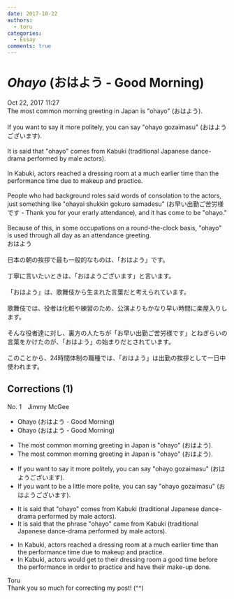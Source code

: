 ```yaml
---
date: 2017-10-22
authors:
  - toru
categories:
  - Essay
comments: true
---
```


# <strong><em>Ohayo</strong></em> (おはよう - Good Morning)
<div class="date">Oct 22, 2017 11:27</div>
<div id="post"><div id="body_show_ori">
The most common morning greeting in Japan is "ohayo" (おはよう).<br/><br/>If you want to say it more politely, you can say "ohayo gozaimasu" (おはようございます).<br/><br/>It is said that "ohayo" comes from Kabuki (traditional Japanese dance-drama performed by male actors).<br/><br/>In Kabuki, actors reached a dressing room at a much earlier time than the performance time due to makeup and practice.<br/><br/>People who had background roles said words of consolation to the actors, just something like "ohayai shukkin gokuro samadesu" (お早い出勤ご苦労様です - Thank you for your erarly attendance), and it has come to be "ohayo."<br/><br/>Because of this, in some occupations on a round-the-clock basis, "ohayo" is used through all day as an attendance greeting.
</div></div>

<!-- more -->

<div id="post_ja"><div id="body_show_mo">
おはよう<br/><br/>日本の朝の挨拶で最も一般的なものは、「おはよう」です。<br/><br/>丁寧に言いたいときは、「おはようございます」と言います。<br/><br/>「おはよう」は、歌舞伎から生まれた言葉だと考えられています。<br/><br/>歌舞伎では、役者は化粧や練習のため、公演よりもかなり早い時間に楽屋入りします。<br/><br/>そんな役者達に対し、裏方の人たちが「お早い出勤ご苦労様です」とねぎらいの言葉をかけたのが、「おはよう」の始まりだとされています。<br/><br/>このことから、24時間体制の職種では、「おはよう」は出勤の挨拶として一日中使われます。
</div></div>

## Corrections (1)
<div id="block"><div class="first_name"> No. 1　<span class="just_name">Jimmy McGee</span></div><div id="block2">
<ul class="correction_field">
<li class="incorrect">Ohayo (おはよう - Good Morning)</li>
<li class="corrected correct">
Ohayo (おはよう - Good Morning)
</li>
</ul>
<ul class="correction_field">
<li class="incorrect">The most common morning greeting in Japan is "ohayo" (おはよう).</li>
<li class="corrected correct">
The most common morning greeting in Japan is "ohayo" (おはよう).
</li>
</ul>
<ul class="correction_field">
<li class="incorrect">If you want to say it more politely, you can say "ohayo gozaimasu" (おはようございます).</li>
<li class="corrected correct">
If you want to be a little more polite, you can say "ohayo gozaimasu" (おはようございます).
</li>
</ul>
<ul class="correction_field">
<li class="incorrect">It is said that "ohayo" comes from Kabuki (traditional Japanese dance-drama performed by male actors).</li>
<li class="corrected correct">
It is said that the phrase "ohayo" came from Kabuki (traditional Japanese dance-drama performed by male actors).
</li>
</ul>
<ul class="correction_field">
<li class="incorrect">In Kabuki, actors reached a dressing room at a much earlier time than the performance time due to makeup and practice.</li>
<li class="corrected correct">
In Kabuki, actors would get to their dressing room a good time before the performance in order to practice and have their make-up done.
</li>
</ul>
</div><div class="name"><span class="just_name">Toru</span><br>
Thank you so much for correcting my post! (^^)
</div>
</div>
